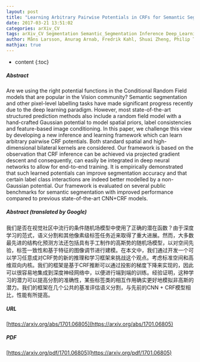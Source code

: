 ```yaml
---
layout: post
title: "Learning Arbitrary Pairwise Potentials in CRFs for Semantic Segmentation"
date: 2017-03-21 13:51:02
categories: arXiv_CV
tags: arXiv_CV Segmentation Semantic_Segmentation Inference Deep_Learning Prediction Gradient_Descent
author: Måns Larsson, Anurag Arnab, Fredrik Kahl, Shuai Zheng, Philip Torr
mathjax: true
---
```


* content
{:toc}

##### Abstract
Are we using the right potential functions in the Conditional Random Field models that are popular in the Vision community? Semantic segmentation and other pixel-level labelling tasks have made significant progress recently due to the deep learning paradigm. However, most state-of-the-art structured prediction methods also include a random field model with a hand-crafted Gaussian potential to model spatial priors, label consistencies and feature-based image conditioning. In this paper, we challenge this view by developing a new inference and learning framework which can learn arbitrary pairwise CRF potentials. Both standard spatial and high-dimensional bilateral kernels are considered. Our framework is based on the observation that CRF inference can be achieved via projected gradient descent and consequently, can easily be integrated in deep neural networks to allow for end-to-end training. It is empirically demonstrated that such learned potentials can improve segmentation accuracy and that certain label class interactions are indeed better modelled by a non-Gaussian potential. Our framework is evaluated on several public benchmarks for semantic segmentation with improved performance compared to previous state-of-the-art CNN+CRF models.

##### Abstract (translated by Google)
我们是否在视觉社区中流行的条件随机场模型中使用了正确的潜在函数？由于深度学习的范式，语义分割和其他像素级标签任务近来取得了重大进展。然而，大多数最先进的结构化预测方法还包括具有手工制作的高斯势的随机场模型，以对空间先验，标签一致性和基于特征的图像调节进行建模。在本文中，我们通过开发一个可以学习任意成对CRF势的新的推理和学习框架来挑战这个观点。考虑标准空间和高维双向内核。我们的框架是基于CRF推断可以通过投影的梯度下降来实现的，因此可以很容易地集成到深度神经网络中，以便进行端到端的训练。经验证明，这种学习的潜力可以提高分割的准确性，某些标签类的相互作用确实更好地模拟非高斯的潜力。我们的框架在几个公共的基准评估语义分割，与先前的CNN + CRF模型相比，性能有所提高。

##### URL
[https://arxiv.org/abs/1701.06805](https://arxiv.org/abs/1701.06805)

##### PDF
[https://arxiv.org/pdf/1701.06805](https://arxiv.org/pdf/1701.06805)

